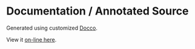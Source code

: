 Documentation / Annotated Source
================================

Generated using customized [Docco][docco].

View it [on-line here][mirror].


[docco]:http://jashkenas.github.com/docco/
[mirror]:http://test.vostrel.cz/jquery.reel/docs/jquery.reel.html